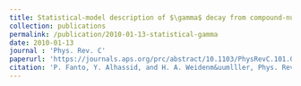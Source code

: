 ```yaml
---
title: Statistical-model description of $\gamma$ decay from compound-nucleus resonances
collection: publications
permalink: /publication/2010-01-13-statistical-gamma
date: 2010-01-13
journal : 'Phys. Rev. C'
paperurl: 'https://journals.aps.org/prc/abstract/10.1103/PhysRevC.101.014607'
citation: 'P. Fanto, Y. Alhassid, and H. A. Weidenm&uumlller, Phys. Rev. C. <b>101</b>, 014607 (2020).'
---
```

